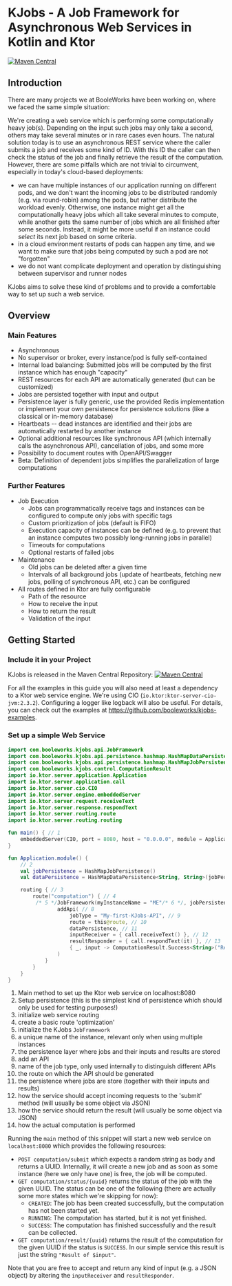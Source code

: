 # KJobs - A Job Framework for Asynchronous Web Services in Kotlin and Ktor

[![Maven Central](https://img.shields.io/maven-central/v/com.booleworks/kjobs.svg?label=Maven%20Central)](https://mvnrepository.com/artifact/com.booleworks/kjobs)

## Introduction

There are many projects we at BooleWorks have been working on, where we faced the same simple situation:

We're creating a web service which is performing some computationally heavy job(s). Depending on the input such jobs may only take a second, others may take several minutes or in rare cases even hours. The natural solution today is to use an asynchronous REST service where the caller submits a job and receives some kind of ID. With this ID the caller can then check the status of the job and finally retrieve the result of the computation. However, there are some pitfalls which are not trivial to circumvent, especially in today's cloud-based deployments:
- we can have multiple instances of our application running on different pods, and we don't want the incoming jobs to be distributed randomly (e.g. via round-robin) among the pods, but rather distribute the workload evenly. Otherwise, one instance might get all the computationally heavy jobs which all take several minutes to compute, while another gets the same number of jobs which are all finished after some seconds. Instead, it might be more useful if an instance could *select* its next job based on some criteria.
- in a cloud environment restarts of pods can happen any time, and we want to make sure that jobs being computed by such a pod are not "forgotten"
- we do not want complicate deployment and operation by distinguishing between supervisor and runner nodes

KJobs aims to solve these kind of problems and to provide a comfortable way to set up such a web service.

## Overview

### Main Features

- Asynchronous
- No supervisor or broker, every instance/pod is fully self-contained
- Internal load balancing: Submitted jobs will be computed by the first instance which has enough "capacity"
- REST resources for each API are automatically generated (but can be customized)
- Jobs are persisted together with input and output
- Persistence layer is fully generic, use the provided Redis implementation or implement your own persistence for persistence solutions (like a classical or in-memory database)
- Heartbeats -- dead instances are identified and their jobs are automatically restarted by another instance
- Optional additional resources like synchronous API (which internally calls the asynchronous API), cancellation of jobs, and some more
- Possibility to document routes with OpenAPI/Swagger
- Beta: Definition of dependent jobs simplifies the parallelization of large computations

### Further Features

- Job Execution
  - Jobs can programmatically receive tags and instances can be configured to compute only jobs with specific tags
  - Custom prioritization of jobs (default is FIFO)
  - Execution capacity of instances can be defined (e.g. to prevent that an instance computes two possibly long-running jobs in parallel)
  - Timeouts for computations
  - Optional restarts of failed jobs
- Maintenance
  - Old jobs can be deleted after a given time
  - Intervals of all background jobs (update of heartbeats, fetching new jobs, polling of synchronous API, etc.) can be configured
- All routes defined in Ktor are fully configurable
  - Path of the resource
  - How to receive the input
  - How to return the result
  - Validation of the input

## Getting Started

### Include it in your Project

KJobs is released in the Maven Central Repository: [![Maven Central](https://img.shields.io/maven-central/v/com.booleworks/kjobs.svg?label=Maven%20Central)](https://mvnrepository.com/artifact/com.booleworks/kjobs)

For all the examples in this guide you will also need at least a dependency to a Ktor web service engine. We're using CIO (`io.ktor:ktor-server-cio-jvm:2.3.2`). Configuring a logger like logback will also be useful. For details, you can check out the examples at https://github.com/booleworks/kjobs-examples.

### Set up a simple Web Service

```kotlin linenums="1" hl_lines="25-32"
import com.booleworks.kjobs.api.JobFramework
import com.booleworks.kjobs.api.persistence.hashmap.HashMapDataPersistence
import com.booleworks.kjobs.api.persistence.hashmap.HashMapJobPersistence
import com.booleworks.kjobs.control.ComputationResult
import io.ktor.server.application.Application
import io.ktor.server.application.call
import io.ktor.server.cio.CIO
import io.ktor.server.engine.embeddedServer
import io.ktor.server.request.receiveText
import io.ktor.server.response.respondText
import io.ktor.server.routing.route
import io.ktor.server.routing.routing

fun main() { // 1
    embeddedServer(CIO, port = 8080, host = "0.0.0.0", module = Application::module).start(wait = true)
}

fun Application.module() {
    // 2
    val jobPersistence = HashMapJobPersistence()
    val dataPersistence = HashMapDataPersistence<String, String>(jobPersistence)

    routing { // 3
        route("computation") { // 4
         /* 5 */JobFramework(myInstanceName = "ME"/* 6 */, jobPersistence/* 7 */)  {
                addApi( // 8
                    jobType = "My-first-KJobs-API", // 9
                    route = this@route, // 10
                    dataPersistence, // 11
                    inputReceiver = { call.receiveText() }, // 12
                    resultResponder = { call.respondText(it) }, // 13
                    { _, input -> ComputationResult.Success<String>("Result of $input") } // 14
                )
            }
        }
    }
}
```

1. Main method to set up the Ktor web service on localhost:8080
2. Setup persistence (this is the simplest kind of persistence which should only be used for testing purposes!)
3. initialize web service routing
4. create a basic route 'optimization'
5. initialize the KJobs `JobFramework`
6. a unique name of the instance, relevant only when using multiple instances
7. the persistence layer where jobs and their inputs and results are stored
8. add an API
9. name of the job type, only used internally to distinguish different APIs
10. the route on which the API should be generated
11. the persistence where jobs are store (together with their inputs and results)
12. how the service should accept incoming requests to the 'submit' method (will usually be some object via JSON)
13. how the service should return the result (will usually be some object via JSON)
14. how the actual computation is performed

Running the `main` method of this snippet will start a new web service on `localhost:8080` which provides the following resources:

- `POST computation/submit` which expects a random string as body and returns a UUID. Internally, it will create a new job and as soon as some instance (here we only have one) is free, the job will be computed.
- `GET computation/status/{uuid}` returns the status of the job with the given UUID. The status can be one of the following (there are actually some more states which we're skipping for now):
  - `CREATED`: The job has been created successfully, but the computation has not been started yet.
  - `RUNNING`: The computation has started, but it is not yet finished.
  - `SUCCESS`: The computation has finished successfully and the result can be collected.
- `GET computation/result/{uuid}` returns the result of the computation for the given UUID if the status is `SUCCESS`. In our simple service this result is just the string `"Result of $input"`.

Note that you are free to accept and return any kind of input (e.g. a JSON object) by altering the `inputReceiver` and `resultResponder`.
